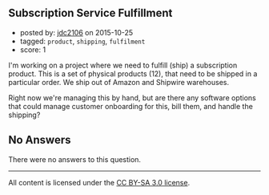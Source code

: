 ## Subscription Service Fulfillment

- posted by: [jdc2106](https://stackexchange.com/users/5010529/jdc2106) on 2015-10-25
- tagged: `product`, `shipping`, `fulfilment`
- score: 1

I'm working on a project where we need to fulfill (ship) a subscription product.  This is a set of physical products (12), that need to be shipped in a particular order.  We ship out of Amazon and Shipwire warehouses.

Right now we're managing this by hand, but are there any software options that could manage customer onboarding for this, bill them, and handle the shipping?

## No Answers

There were no answers to this question.


---

All content is licensed under the [CC BY-SA 3.0 license](https://creativecommons.org/licenses/by-sa/3.0/).
